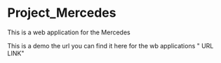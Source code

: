 # Project_Mercedes
This is a web application for the Mercedes


This is a demo 
the url you can find it here for the wb applications " URL LINK"
